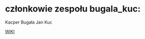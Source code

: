 # członkowie zespołu bugala_kuc:
Kacper Bugała
Jan Kuc

[WIKI](https://github.com/pw-eiti-anro-21l/bugala_kuc/wiki/home)
